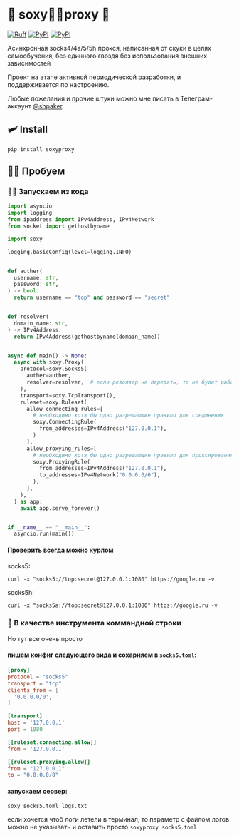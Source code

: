 # 💃 soxy👯‍♀️proxy 🕺

[![Ruff](https://img.shields.io/endpoint?url=https://raw.githubusercontent.com/astral-sh/ruff/main/assets/badge/v2.json)](https://github.com/astral-sh/ruff)
[![PyPI](https://img.shields.io/pypi/v/soxyproxy.svg)](https://pypi.python.org/pypi/soxyproxy)
[![PyPI](https://img.shields.io/pypi/dm/soxyproxy.svg)](https://pypi.python.org/pypi/soxyproxy)

Асинхронная socks4/4a/5/5h прокся, написанная от скуки в целях самообучения, ~~без единного гвоздя~~ без использования внешних зависимостей

Проект на этапе активной периодической разработки, и поддерживается по настроению.

Любые пожелания и прочие штуки можно мне писать в Телеграм-аккаунт [@shpaker](https://t.me/shpaker).  

## 🛩️ Install

```shell
pip install soxyproxy
```

## 🫶🏼  Пробуем

### 👨‍💻 Запускаем из кода

```python
import asyncio
import logging
from ipaddress import IPv4Address, IPv4Network
from socket import gethostbyname

import soxy

logging.basicConfig(level=logging.INFO)


def auther(
  username: str,
  password: str,
) -> bool:
  return username == "top" and password == "secret"


def resolver(
  domain_name: str,
) -> IPv4Address:
  return IPv4Address(gethostbyname(domain_name))


async def main() -> None:
  async with soxy.Proxy(
    protocol=soxy.Socks5(
      auther=auther,
      resolver=resolver,  # если резолвер не передать, то не будет работать 5h (и 4a в случае Socks4)
    ),
    transport=soxy.TcpTransport(),
    ruleset=soxy.Ruleset(
      allow_connecting_rules=[
        # необходимо хотя бы одно разрешающие правило для соединения
        soxy.ConnectingRule(
          from_addresses=IPv4Address("127.0.0.1"),
        )
      ],
      allow_proxying_rules=[
        # необходимо хотя бы одно разрешающие правило для проксирования
        soxy.ProxyingRule(
          from_addresses=IPv4Address("127.0.0.1"),
          to_addresses=IPv4Network("0.0.0.0/0"),
        ),
      ],
    ),
  ) as app:
    await app.serve_forever()


if __name__ == "__main__":
  asyncio.run(main())
```

#### Проверить всегда можно курлом

socks5:

```shell
curl -x "socks5://top:secret@127.0.0.1:1080" https://google.ru -v
```

socks5h:

```shell
curl -x "socks5a://top:secret@127.0.0.1:1080" https://google.ru -v
```

### 👟  В качестве инструмента коммандной строки

Но тут все очень просто

#### пишем конфиг следующего вида и сохарняем в `socks5.toml`:

```toml
[proxy]
protocol = "socks5"
transport = "tcp"
clients_from = [
  '0.0.0.0/0',
]

[transport]
host = '127.0.0.1'
port = 1080

[[ruleset.connecting.allow]]
from = '127.0.0.1'

[[ruleset.proxying.allow]]
from = "127.0.0.1"
to = "0.0.0.0/0"
```

#### запускаем сервер:

```shell
soxy socks5.toml logs.txt 
```

если хочется чтоб логи летели в терминал, то параметр с файлом логов можно не указывать и оставить просто `soxyproxy socks5.toml` 
